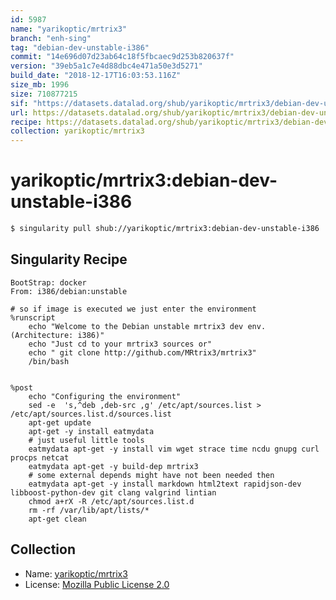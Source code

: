 ```yaml
---
id: 5987
name: "yarikoptic/mrtrix3"
branch: "enh-sing"
tag: "debian-dev-unstable-i386"
commit: "14e696d07d23ab64c18f5fbcaec9d253b820637f"
version: "39eb5a1c7e4d88dbc4e471a50e3d5271"
build_date: "2018-12-17T16:03:53.116Z"
size_mb: 1996
size: 710877215
sif: "https://datasets.datalad.org/shub/yarikoptic/mrtrix3/debian-dev-unstable-i386/2018-12-17-14e696d0-39eb5a1c/39eb5a1c7e4d88dbc4e471a50e3d5271.simg"
url: https://datasets.datalad.org/shub/yarikoptic/mrtrix3/debian-dev-unstable-i386/2018-12-17-14e696d0-39eb5a1c/
recipe: https://datasets.datalad.org/shub/yarikoptic/mrtrix3/debian-dev-unstable-i386/2018-12-17-14e696d0-39eb5a1c/Singularity
collection: yarikoptic/mrtrix3
---
```


# yarikoptic/mrtrix3:debian-dev-unstable-i386

```bash
$ singularity pull shub://yarikoptic/mrtrix3:debian-dev-unstable-i386
```

## Singularity Recipe

```singularity
BootStrap: docker
From: i386/debian:unstable

# so if image is executed we just enter the environment
%runscript
    echo "Welcome to the Debian unstable mrtrix3 dev env. (Architecture: i386)"
    echo "Just cd to your mrtrix3 sources or"
    echo " git clone http://github.com/MRtrix3/mrtrix3"
    /bin/bash


%post
    echo "Configuring the environment"
    sed -e  's,^deb ,deb-src ,g' /etc/apt/sources.list > /etc/apt/sources.list.d/sources.list
    apt-get update
    apt-get -y install eatmydata
    # just useful little tools
    eatmydata apt-get -y install vim wget strace time ncdu gnupg curl procps netcat
    eatmydata apt-get -y build-dep mrtrix3
    # some external depends might have not been needed then
    eatmydata apt-get -y install markdown html2text rapidjson-dev libboost-python-dev git clang valgrind lintian
    chmod a+rX -R /etc/apt/sources.list.d
    rm -rf /var/lib/apt/lists/*
    apt-get clean
```

## Collection

 - Name: [yarikoptic/mrtrix3](https://github.com/yarikoptic/mrtrix3)
 - License: [Mozilla Public License 2.0](https://api.github.com/licenses/mpl-2.0)

